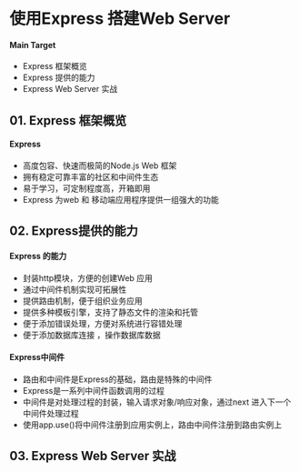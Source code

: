 # 使用Express 搭建Web Server

#### Main Target

+ Express 框架概览
+ Express 提供的能力
+ Express Web Server 实战



## 01. Express 框架概览

#### Express

+ 高度包容、快速而极简的Node.js Web 框架
+ 拥有稳定可靠丰富的社区和中间件生态
+ 易于学习，可定制程度高，开箱即用
+ Express 为web 和 移动端应用程序提供一组强大的功能



## 02. Express提供的能力

#### Express 的能力

+ 封装http模块，方便的创建Web 应用
+ 通过中间件机制实现可拓展性
+ 提供路由机制，便于组织业务应用
+ 提供多种模板引擎，支持了静态文件的渲染和托管
+ 便于添加错误处理，方便对系统进行容错处理
+ 便于添加数据库连接 ，操作数据库数据



#### Express中间件

+ 路由和中间件是Express的基础，路由是特殊的中间件
+ Express是一系列中间件函数调用的过程
+ 中间件是对处理过程的封装，输入请求对象/响应对象，通过next 进入下一个中间件处理过程
+ 使用app.use()将中间件注册到应用实例上，路由中间件注册到路由实例上



## 03. Express Web Server 实战